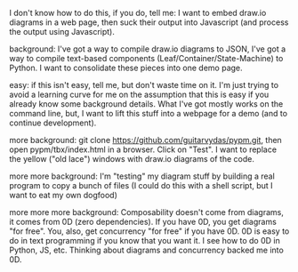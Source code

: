 I don't know how to do this, if you do, tell me:
I want to embed draw.io diagrams in a web page, then suck their output into Javascript (and process the output using Javascript).

background: I've got a way to compile draw.io diagrams to JSON, I've got a way to compile text-based components (Leaf/Container/State-Machine) to Python.  I want to consolidate these pieces into one demo page.

easy: if this isn't easy, tell me, but don't waste time on it. I'm just trying to avoid a learning curve for me on the assumption that this is easy if you already know some background details.  What I've got mostly works on the command line, but, I want to lift this stuff into a webpage for a demo (and to continue development).

more background: git clone https://github.com/guitarvydas/pypm.git, then open pypm/tbx/index.html in a browser.  Click on "Test".  I want to replace the yellow ("old lace") windows with draw.io diagrams of the code.

more more background: I'm "testing" my diagram stuff by building a real program to copy a bunch of files (I could do this with a shell script, but I want to eat my own dogfood)

more more more background: Composability doesn't come from diagrams, it comes from 0D (zero dependencies).  If you have 0D, you get diagrams "for free".  You, also, get concurrency "for free" if you have 0D.  0D is easy to do in text programming if you know that you want it.  I see how to do 0D in Python, JS, etc.  Thinking about diagrams and concurrency backed me into 0D.